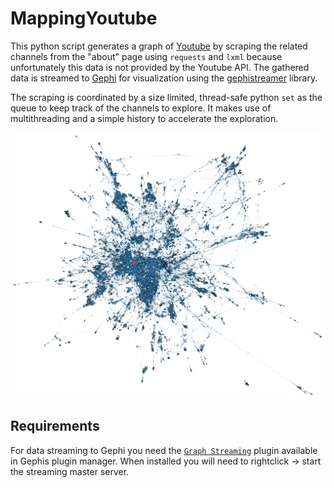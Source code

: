 # MappingYoutube

This python script generates a graph of [Youtube](https://www.youtube.com) by scraping the related channels from the "about" page using `requests` and `lxml` because unfortunately this data is not provided by the Youtube API.
The gathered data is streamed to [Gephi](https://github.com/gephi/gephi) for visualization using the [gephistreamer](https://github.com/totetmatt/GephiStreamer) library.

The scraping is coordinated by a size limited, thread-safe python `set` as the queue to keep track of the channels to explore. It makes use of multithreading and a simple history to accelerate the exploration.

![Screenshot](/MappingYoutube.png "Screenshot")

## Requirements

For data streaming to Gephi you need the [`Graph Streaming`](https://marketplace.gephi.org/plugin/graph-streaming/) plugin available in Gephis plugin manager. When installed you will need to rightclick -> start the streaming master server.